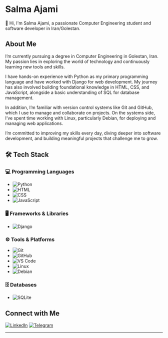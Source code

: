 
# Salma Ajami

👋 Hi, I'm Salma Ajami, a passionate Computer Engineering student and software developer in Iran/Golestan.

## About Me
I’m currently pursuing a degree in Computer Engineering in Golestan, Iran. My passion lies in exploring the world of technology and continuously learning new tools and skills.

I have hands-on experience with Python as my primary programming language and have worked with Django for web development. My journey has also involved building foundational knowledge in HTML, CSS, and JavaScript, alongside a basic understanding of SQL for database management.

In addition, I’m familiar with version control systems like Git and GitHub, which I use to manage and collaborate on projects. On the systems side, I’ve spent time working with Linux, particularly Debian, for deploying and managing web applications.

I’m committed to improving my skills every day, diving deeper into software development, and building meaningful projects that challenge me to grow.

## 🛠️ Tech Stack

### 💻 Programming Languages
- ![Python](https://img.shields.io/badge/-Python-3776AB?logo=python&logoColor=white&style=flat-square)
- ![HTML](https://img.shields.io/badge/-HTML5-E34F26?logo=html5&logoColor=white&style=flat-square)
- ![CSS](https://img.shields.io/badge/-CSS3-1572B6?logo=css3&logoColor=white&style=flat-square)
- ![JavaScript](https://img.shields.io/badge/-JavaScript-F7DF1E?logo=javascript&logoColor=black&style=flat-square)

### 🖥️ Frameworks & Libraries
- ![Django](https://img.shields.io/badge/-Django-092E20?logo=django&logoColor=white&style=flat-square)

### ⚙️ Tools & Platforms
- ![Git](https://img.shields.io/badge/-Git-F05032?logo=git&logoColor=white&style=flat-square)
- ![GitHub](https://img.shields.io/badge/-GitHub-181717?logo=github&logoColor=white&style=flat-square)
- ![VS Code](https://img.shields.io/badge/-VS%20Code-007ACC?logo=visual-studio-code&logoColor=white&style=flat-square)
- ![Linux](https://img.shields.io/badge/-Linux-FCC624?logo=linux&logoColor=black&style=flat-square)
- ![Debian](https://img.shields.io/badge/-Debian-A81D33?logo=debian&logoColor=white&style=flat-square)

### 🗄️ Databases
- ![SQLite](https://img.shields.io/badge/-SQLite-003B57?logo=sqlite&logoColor=white&style=flat-square)


## Connect with Me

[![LinkedIn](https://img.shields.io/badge/LinkedIn-blue?logo=linkedin&logoColor=white&size=large)](https://www.linkedin.com/in/salma-a-8581642bb?utm_source=share&utm_campaign=share_via&utm_content=profile&utm_medium=android_app)
[![Telegram](https://img.shields.io/badge/Telegram-blue?logo=telegram&logoColor=white&size=small)](https://t.me/salma_ajami)

---

